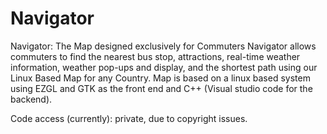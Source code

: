 # Navigator
Navigator: The Map designed exclusively for Commuters
Navigator allows commuters to find the nearest bus stop, attractions, real-time weather information, weather pop-ups and display, and the shortest path using our Linux Based Map for any Country. Map is based on a linux based system using EZGL and GTK as the front end and C++ (Visual studio code for the backend).

Code access (currently): private, due to copyright issues. 
